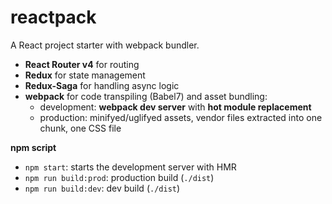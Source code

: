 # reactpack

A React project starter with webpack bundler.

- **React Router v4** for routing
- **Redux** for state management
- **Redux-Saga** for handling async logic
- **webpack** for code transpiling (Babel7) and asset bundling:
  - development: **webpack dev server** with **hot module replacement**
  - production: minifyed/uglifyed assets, vendor files extracted into one chunk, one CSS file

**npm script**

- `npm start`: starts the development server with HMR
- `npm run build:prod`: production build (`./dist`)
- `npm run build:dev`: dev build (`./dist`)
